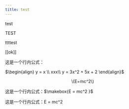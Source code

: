 ```yaml
---
title: test
---
```


test

TEST


ttttest


[[ok]]

这是一个行内公式：

$\begin{align}          y = x \\    xxx\\      y = 3x^2 + 5x + 2          \end{align}$


<center>\(E=mc^2\)</center>

这是一个行内公式：$\makebox{E = mc^2 }$


<style> 
.center-formula { display: inline-block; text-align: center; } 
</style> 



这是一个行内公式：<span class="center-formula"> E = mc^2 </span>